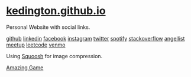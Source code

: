 # [kedington.github.io](https://kedington.github.io)

Personal Website with social links.

[github](https://github.com/kedington)
[linkedin](https://www.linkedin.com/in/kevin-edington/)
[facebook](https://www.facebook.com/kevin.d.edington)
[instagram](https://www.instagram.com/kevin_edington/)
[twitter](https://twitter.com/kevin_edington)
[spotify](https://open.spotify.com/user/1223205470)
[stackoverflow](https://stackoverflow.com/users/9756127/kevin-edington?tab=profile)
[angellist](https://angel.co/kevin-edington)
[meetup](https://www.meetup.com/members/231315008/)
[leetcode](https://leetcode.com/kedington/)
[venmo](https://venmo.com/kevin-edington)

Using [Squoosh](https://squoosh.app/) for image compression.


[Amazing Game](https://kedington.github.io/projects/firstgame)
